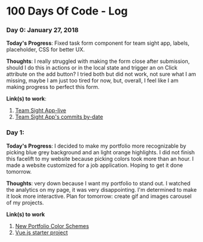# 100 Days Of Code - Log

### Day 0: January 27, 2018

**Today's Progress**: Fixed task form component for team sight app, labels, placeholder, CSS for better UX.

**Thoughts**: I really struggled with making the form close after submission, should I do this in actions or in the local state and trigger an on Click attribute on the add button? I tried both but did not work, not sure what I am missing, maybe I am just too tired for now, but, overall, I feel like I am making progress to perfect this form.

**Link(s) to work**:
1. [Team Sight App-live](https://team-sight.herokuapp.com/)
2. [Team Sight App's commits by-date](https://github.com/nnh242/Team-Sight-App-with-API/commits/deploy-branch)

### Day 1:
**Today's Progress**: I decided to make my portfolio more recognizable by picking blue grey background and an light orange highlights. I did not finish this facelift to my website because picking colors took more than an hour. I made a website customized for a job application. Hoping to get it done tomorrow.

**Thoughts**: very down because I want my portfolio to stand out. I watched the analytics on my page, it was very disappointing. I'm determined to make it look more interactive. Plan for tomorrow: create gif and images carousel of my projects.

**Link(s) to work**
1. [New Portfolio Color Schemes](https://github.com/nnh242/tina.n.hoang/tree/new-portfolio)
2. [Vue.js starter project](https://github.com/nnh242/hello-AAAS-i-am-tina)
